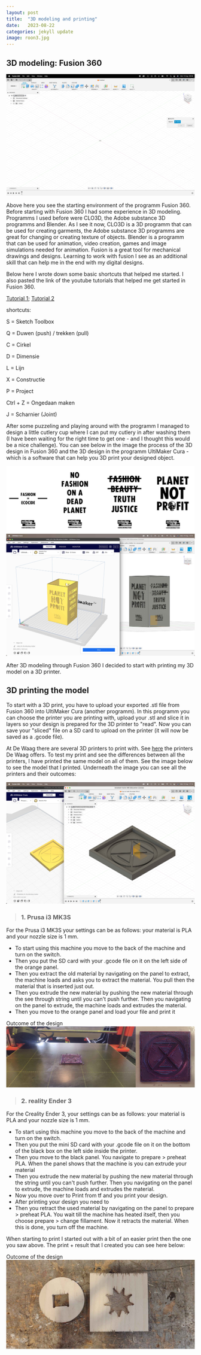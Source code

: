 ```yaml
---
layout: post
title:  "3D modeling and printing"
date:   2023-08-22 
categories: jekyll update
image: roon3.jpg
---
```



## 3D modeling: Fusion 360


<img src="./assets/img/Week-2b.jpg" alt="Week-2b">

Above here you see the starting environment of the programm Fusion 360. Before starting with Fusion 360 I had some experience in 3D modeling. Programms I used before were CLO3D, the Adobe substance 3D programms and Blender. As I see it now, CLO3D is a 3D programm that can be used for creating garments, the Adobe substance 3D programms are great for changing or creating texture of objects. Blender is a programm that can be used for animation, video creation, games and image simulations needed for animation. Fusion is a great tool for mechanical drawings and designs. Learning to work with fusion I see as an additional skill that can help me in the end with my digital designs. 

Below here I wrote down some basic shortcuts that helped me started. I also pasted the link of the youtube tutorials that helped me get started in Fusion 360. 

[Tutorial 1](https://www.youtube.com/watch?v=A5bc9c3S12g&ab_channel=LarsChristensen); 
[Tutorial 2](https://www.youtube.com/watch?v=DETMYzpWTEw)

shortcuts:

S = Sketch Toolbox

Q = Duwen (push) / trekken (pull)

C = Cirkel

D = Dimensie

L = Lijn

X = Constructie

P = Project

Ctrl + Z = Ongedaan maken

J = Scharnier (Joint)

After some puzzeling and playing around with the programm I managed to design a little cutlery cup where I can put my cutlery in after washing them (I have been waiting for the right time to get one - and I thought this would be a nice challenge). You can see below in the image the process of the 3D design in Fusion 360 and the 3D design in the programm UltiMaker Cura - which is a software that can help you 3D print your designed object. 

<img src="./assets/img/Week-2d.jpg" alt="Week-2d">
<img src="./assets/img/Week-2c.jpg" alt="Week-2c">

After 3D modeling through Fusion 360 I decided to start with printing my 3D model on a 3D printer.

## 3D printing the model

To start with a 3D print, you have to upload your exported .stl file from Fusion 360 into UltiMaker Cura (another programm). In this programm you can choose the printer you are printing with, upload your .stl and slice it in layers so your design is prepared for the 3D printer to "read". Now you can save your "sliced" file on a SD card to upload on the printer (it will now be saved as a .gcode file). 

At De Waag there are several 3D printers to print with. See [here](http://make.waaglabs.nl/fablab/docs/machines/3D%20printers/) the printers De Waag offers. To test my print and see the differences between all the printers, I have printed the same model on all of them. See the image below to see the model that I printed. Underneath the image you can see all the printers and their outcomes:

<img src="./assets/img/Week-2f.jpg" alt="Week-2f">

> ### 1. Prusa i3 MK3S

For the Prusa i3 MK3S your settings can be as follows: your material is PLA and your nozzle size is 1 mm. 

- To start using this machine you move to the back of the machine and turn on the switch. 
- Then you put the SD card with your .gcode file on it on the left side of the orange panel. 
- Then you extract the old material by navigating on the panel to extract, the machine loads and asks you to extract the material. You pull then the material that is inserted just out. 
- Then you extrude the new material by pushing the new material through the see through string until you can't push further. Then you navigating on the panel to extrude, the machine loads and extrudes the material. 
- Then you move to the orange panel and load your file and print it

Outcome of the design
<img src="./assets/img/Week-2e.jpg" alt="Week-2e">

> ### 2. reality Ender 3

For the Creality Ender 3, your settings can be as follows: your material is PLA and your nozzle size is 1 mm. 

- To start using this machine you move to the back of the machine and turn on the switch. 
- Then you put the mini SD card with your .gcode file on it on the bottom of the black box on the left side inside the printer. 
- Then you move to the black panel. You navigate to prepare > preheat PLA. When the panel shows that the machine is you can extrude your material
- Then you extrude the new material by pushing the new material through the string until you can't push further. Then you navigating on the panel to extrude, the machine loads and extrudes the material. 
- Now you move over to Print from tf and you print your design.
- After printing your design you need to 
- Then you retract the used material by navigating on the panel to prepare > preheat PLA. You wait till the machine has heated itself, then you choose prepare > change fillament. Now it retracts the material. When this is done, you turn off the machine.

When starting to print I started out with a bit of an easier print then the one you saw above. The print + result that I created you can see here below:

Outcome of the design
<img src="./assets/img/Week-2g.jpg" alt="Week-2g">

